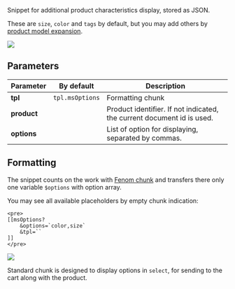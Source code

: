 Snippet for additional product characteristics display, stored as JSON.

These are `size`, `color` and  `tags` by default, but you may add others by [product model expansion][1].

[![](https://file.modx.pro/files/1/0/8/10862fe28a33bfa2894728e711afb61cs.jpg)](https://file.modx.pro/files/1/0/8/10862fe28a33bfa2894728e711afb61c.png)

## Parameters

Parameter   | By default    | Description
------------|---------------|-----------------------------------------------------------------------
**tpl**     | `tpl.msOptions` | Formatting chunk
**product** |               | Product identifier. If not indicated, the current document id is used.
**options** |               | List of option for displaying, separated by commas.

## Formatting

The snippet counts on the work with [Fenom chunk][2] and transfers there only one variable `$options` with option array.

You may see all available placeholders by empty chunk indication:

```modx
<pre>
[[msOptions?
    &options=`color,size`
    &tpl=``
]]
</pre>
```

[![](https://file.modx.pro/files/f/a/c/fac9abd11c65a700d5ab2f5ff7cd075es.jpg)](https://file.modx.pro/files/f/a/c/fac9abd11c65a700d5ab2f5ff7cd075e.png)

Standard chunk is designed to display options in `select`, for sending to the cart along with the product.

[1]: /en/components/minishop2/03_Development/01_Product_plugins.md
[2]: /en/components/01_pdoTools/03_Parser.md
